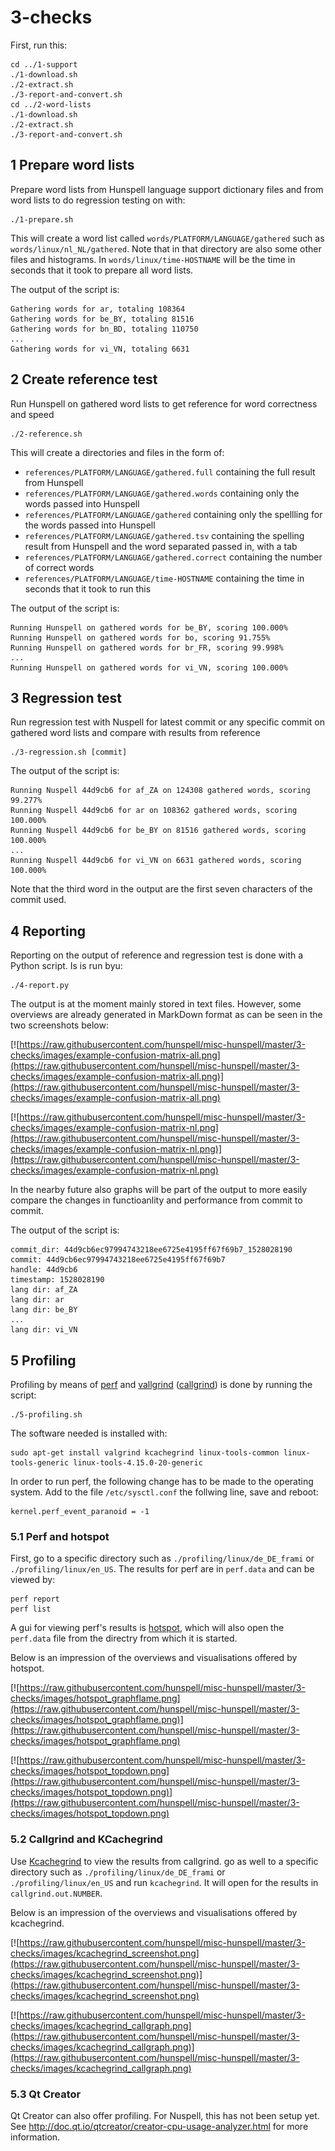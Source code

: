 # 3-checks

First, run this:

    cd ../1-support
    ./1-download.sh
    ./2-extract.sh
    ./3-report-and-convert.sh
    cd ../2-word-lists
    ./1-download.sh
    ./2-extract.sh
    ./3-report-and-convert.sh

## 1 Prepare word lists

Prepare word lists from Hunspell language support dictionary files and from word lists to do regression testing on with:

    ./1-prepare.sh

This will create a word list called `words/PLATFORM/LANGUAGE/gathered` such as `words/linux/nl_NL/gathered`. Note that in that directory are also some other files and histograms. In `words/linux/time-HOSTNAME` will be the time in seconds that it took to prepare all word lists.

The output of the script is:

    Gathering words for ar, totaling 108364
    Gathering words for be_BY, totaling 81516
    Gathering words for bn_BD, totaling 110750
    ...
    Gathering words for vi_VN, totaling 6631


## 2 Create reference test

Run Hunspell on gathered word lists to get reference for word correctness and speed

    ./2-reference.sh

This will create a directories and files in the form of:
* `references/PLATFORM/LANGUAGE/gathered.full` containing the full result from Hunspell
* `references/PLATFORM/LANGUAGE/gathered.words` containing only the words passed into Hunspell
* `references/PLATFORM/LANGUAGE/gathered` containing only the spellling for the words passed into Hunspell
* `references/PLATFORM/LANGUAGE/gathered.tsv` containing the spelling result from Hunspell and the word separated passed in, with a tab
* `references/PLATFORM/LANGUAGE/gathered.correct` containing the number of correct words
* `references/PLATFORM/LANGUAGE/time-HOSTNAME` containing the time in seconds that it took to run this

The output of the script is:

    Running Hunspell on gathered words for be_BY, scoring 100.000%
    Running Hunspell on gathered words for bo, scoring 91.755%
    Running Hunspell on gathered words for br_FR, scoring 99.998%
    ...
    Running Hunspell on gathered words for vi_VN, scoring 100.000%


## 3 Regression test

Run regression test with Nuspell for latest commit or any specific commit on gathered word lists and compare with results from reference

    ./3-regression.sh [commit]


The output of the script is:

    Running Nuspell 44d9cb6 for af_ZA on 124308 gathered words, scoring 99.277%
    Running Nuspell 44d9cb6 for ar on 108362 gathered words, scoring 100.000%
    Running Nuspell 44d9cb6 for be_BY on 81516 gathered words, scoring 100.000%
    ...
    Running Nuspell 44d9cb6 for vi_VN on 6631 gathered words, scoring 100.000%

Note that the third word in the output are the first seven characters of the commit used.


## 4 Reporting

Reporting on the output of reference and regression test is done with a Python script. Is is run byu:

    ./4-report.py

The output is at the moment mainly stored in text files. However, some overviews are already generated in MarkDown format as can be seen in the two screenshots below:

[![https://raw.githubusercontent.com/hunspell/misc-hunspell/master/3-checks/images/example-confusion-matrix-all.png](https://raw.githubusercontent.com/hunspell/misc-hunspell/master/3-checks/images/example-confusion-matrix-all.png)](https://raw.githubusercontent.com/hunspell/misc-hunspell/master/3-checks/images/example-confusion-matrix-all.png)

[![https://raw.githubusercontent.com/hunspell/misc-hunspell/master/3-checks/images/example-confusion-matrix-nl.png](https://raw.githubusercontent.com/hunspell/misc-hunspell/master/3-checks/images/example-confusion-matrix-nl.png)](https://raw.githubusercontent.com/hunspell/misc-hunspell/master/3-checks/images/example-confusion-matrix-nl.png)

In the nearby future also graphs will be part of the output to more easily compare the changes in functioanlity and performance from commit to commit.

The output of the script is:

    commit_dir: 44d9cb6ec97994743218ee6725e4195ff67f69b7_1528028190
    commit: 44d9cb6ec97994743218ee6725e4195ff67f69b7
    handle: 44d9cb6
    timestamp: 1528028190
    lang dir: af_ZA
    lang dir: ar
    lang dir: be_BY
    ...
    lang dir: vi_VN


## 5 Profiling

Profiling by means of [perf](https://perf.wiki.kernel.org/index.php/Main_Page) and [vallgrind](http://valgrind.org/) ([callgrind](http://valgrind.org/docs/manual/cl-manual.html)) is done by running the script:

    ./5-profiling.sh

The software needed is installed with:

    sudo apt-get install valgrind kcachegrind linux-tools-common linux-tools-generic linux-tools-4.15.0-20-generic

In order to run perf, the following change has to be made to the operating system. Add to the file `/etc/sysctl.conf` the follwing line, save and reboot: 

    kernel.perf_event_paranoid = -1


### 5.1 Perf and hotspot

First, go to a specific directory such as `./profiling/linux/de_DE_frami` or  `./profiling/linux/en_US`. The results for perf are in `perf.data` and can be viewed by:

    perf report
    perf list

A gui for viewing perf's results is [hotspot](https://github.com/KDAB/hotspot), which will also open the `perf.data` file from the directry from which it is started.

Below is an impression of the overviews and visualisations offered by hotspot.

[![https://raw.githubusercontent.com/hunspell/misc-hunspell/master/3-checks/images/hotspot_graphflame.png](https://raw.githubusercontent.com/hunspell/misc-hunspell/master/3-checks/images/hotspot_graphflame.png)](https://raw.githubusercontent.com/hunspell/misc-hunspell/master/3-checks/images/hotspot_graphflame.png)

[![https://raw.githubusercontent.com/hunspell/misc-hunspell/master/3-checks/images/hotspot_topdown.png](https://raw.githubusercontent.com/hunspell/misc-hunspell/master/3-checks/images/hotspot_topdown.png)](https://raw.githubusercontent.com/hunspell/misc-hunspell/master/3-checks/images/hotspot_topdown.png)


### 5.2 Callgrind and KCachegrind

Use [Kcachegrind](https://kcachegrind.github.io/) to view the results from callgrind. go as well to a specific directory such as `./profiling/linux/de_DE_frami` or `./profiling/linux/en_US` and run `kcachegrind`. It will open for the results in `callgrind.out.NUMBER`.

Below is an impression of the overviews and visualisations offered by kcachegrind.

[![https://raw.githubusercontent.com/hunspell/misc-hunspell/master/3-checks/images/kcachegrind_screenshot.png](https://raw.githubusercontent.com/hunspell/misc-hunspell/master/3-checks/images/kcachegrind_screenshot.png)](https://raw.githubusercontent.com/hunspell/misc-hunspell/master/3-checks/images/kcachegrind_screenshot.png)

[![https://raw.githubusercontent.com/hunspell/misc-hunspell/master/3-checks/images/kcachegrind_callgraph.png](https://raw.githubusercontent.com/hunspell/misc-hunspell/master/3-checks/images/kcachegrind_callgraph.png)](https://raw.githubusercontent.com/hunspell/misc-hunspell/master/3-checks/images/kcachegrind_callgraph.png)


### 5.3 Qt Creator

Qt Creator can also offer profiling. For Nuspell, this has not been setup yet. See http://doc.qt.io/qtcreator/creator-cpu-usage-analyzer.html for more information.
